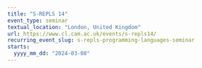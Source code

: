 ```yaml
---
title: "S-REPLS 14"
event_type: seminar
textual_location: "London, United Kingdom"
url: https://www.cl.cam.ac.uk/events/s-repls14/
recurring_event_slug: s-repls-programming-languages-seminar
starts:
  yyyy_mm_dd: "2024-03-08"
---
```

